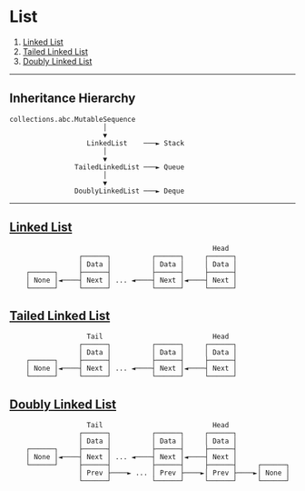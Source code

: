 # List
1. [Linked List](1_Linked_List.md)<br>
2. [Tailed Linked List](2_Tailed_Linked_List.md)<br>
3. [Doubly Linked List](3_Doubly_Linked_List.md)<br>
---
## Inheritance Hierarchy
```
collections.abc.MutableSequence
                       │
                       ▼
                   LinkedList    ───► Stack
                       │     
                       ▼
                TailedLinkedList ───► Queue
                       │
                       ▼
                DoublyLinkedList ───► Deque
```
---
## [Linked List](1_Linked_List.md)
```
                                                  Head
                 ┌──────┐          ┌──────┐     ┌──────┐
                 │ Data │          │ Data │     │ Data │
    ┌──────┐     ├──────┤          ├──────┤     ├──────┤
    │ None │◄────┤ Next │ ... ◄────┤ Next │◄────┤ Next │
    └──────┘     └──────┘          └──────┘     └──────┘
```
## [Tailed Linked List](2_Tailed_Linked_List.md)
```
                   Tail                           Head
                 ┌──────┐          ┌──────┐     ┌──────┐
                 │ Data │          │ Data │     │ Data │
    ┌──────┐     ├──────┤          ├──────┤     ├──────┤
    │ None │◄────┤ Next │ ... ◄────┤ Next │◄────┤ Next │
    └──────┘     └──────┘          └──────┘     └──────┘
```
## [Doubly Linked List](3_Doubly_Linked_List.md)
```
                   Tail                           Head
                 ┌──────┐          ┌──────┐     ┌──────┐
                 │ Data │          │ Data │     │ Data │
    ┌──────┐     ├──────┤          ├──────┤     ├──────┤
    │ None │◄────┤ Next │ ... ◄────┤ Next │◄────┤ Next │
    └──────┘     ├──────┤          ├──────┤     ├──────┤     ┌──────┐
                 │ Prev ├────► ... │ Prev ├────►│ Prev ├────►│ None │
                 └──────┘          └──────┘     └──────┘     └──────┘
```







